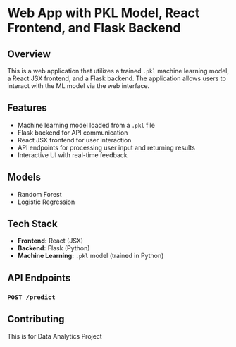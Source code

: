 # Web App with PKL Model, React Frontend, and Flask Backend

## Overview
This is a web application that utilizes a trained `.pkl` machine learning model, a React JSX frontend, and a Flask backend. The application allows users to interact with the ML model via the web interface.

## Features
- Machine learning model loaded from a `.pkl` file
- Flask backend for API communication
- React JSX frontend for user interaction
- API endpoints for processing user input and returning results
- Interactive UI with real-time feedback

## Models
- Random Forest
- Logistic Regression

## Tech Stack
- **Frontend:** React (JSX)
- **Backend:** Flask (Python)
- **Machine Learning:** `.pkl` model (trained in Python)

## API Endpoints
### `POST /predict`

## Contributing
This is for Data Analytics Project

